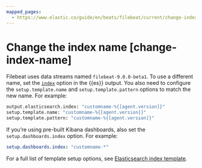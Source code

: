 ```yaml
---
mapped_pages:
  - https://www.elastic.co/guide/en/beats/filebeat/current/change-index-name.html
---
```


# Change the index name [change-index-name]

Filebeat uses data streams named `filebeat-9.0.0-beta1`. To use a different name, set the [`index`](/reference/filebeat/elasticsearch-output.md#index-option-es) option in the {{es}} output. You also need to configure the `setup.template.name` and `setup.template.pattern` options to match the new name. For example:

```sh
output.elasticsearch.index: "customname-%{[agent.version]}"
setup.template.name: "customname-%{[agent.version]}"
setup.template.pattern: "customname-%{[agent.version]}"
```

If you’re using pre-built Kibana dashboards, also set the `setup.dashboards.index` option. For example:

```yaml
setup.dashboards.index: "customname-*"
```

For a full list of template setup options, see [Elasticsearch index template](/reference/filebeat/configuration-template.md).

